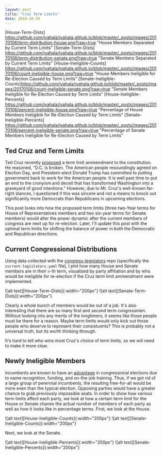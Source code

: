 ```yaml
---
layout: post
title: "Cruz Term Limits"
date: 2016-10-29
---
```

[House-Term-Dists] https://github.com/jvahala/jvahala.github.io/blob/master/_posts/images/20170106/term-distribution-house.png?raw=true "House Members Separated by Current Term Limits"
[Senate-Term-Dists] https://github.com/jvahala/jvahala.github.io/blob/master/_posts/images/20170106/term-distribution-senate.png?raw=true "Senate Members Separated by Current Term Limits"
[House-Ineligible-Counts] https://github.com/jvahala/jvahala.github.io/blob/master/_posts/images/20170106/count-ineligible-house.png?raw=true "House Members Ineligible for Re-Election Caused by Term Limits"
[Senate-Ineligible-Counts]https://github.com/jvahala/jvahala.github.io/blob/master/_posts/images/20170106/count-ineligible-senate.png?raw=true "Senate Members Ineligible for Re-Election Caused by Term Limits"
[House-Ineligible-Percents] https://github.com/jvahala/jvahala.github.io/blob/master/_posts/images/20170106/percent-ineligible-house.png?raw=true "Percentage of House Members Ineligible for Re-Election Caused by Term Limits"
[Senate-Ineligible-Percents] https://github.com/jvahala/jvahala.github.io/blob/master/_posts/images/20170106/percent-ineligible-senate.png?raw=true "Percentage of Senate Members Ineligible for Re-Election Caused by Term Limits"

## Ted Cruz and Term Limits

Ted Cruz recently [proposed](https://www.cruz.senate.gov/?p=press_release&id=2940) a term limit ammendment to the constitution. He reasoned, "D.C. is broken. The American people resoundingly agreed on Election Day, and President-elect Donald Trump has committed to putting government back to work for the American people. It is well past time to put an end to the cronyism and deceit that has transformed Washington into a graveyard of good intentions." However, due to Mr. Cruz's well-known far-right stances, I questioned if this was sincere and not a means to knock out significantly more Democrats than Republicans in upcoming elections. 

This post looks into how the proposed term limits (three two-Year terms for House of Representatives members and two six-year terms for Senate members) would alter the power dynamic after the current members of congress are next up for re-election. Later, I'll update this post with the optimal term limits for shifting the balance of power in both the Democratic and Republican directions. 

## Current Congressional Distributions

Using data collected with the [congress-legislators](https://github.com/unitedstates/congress-legislators) repo (specifically the `current-legislators.yaml` file), I plot how many House and Senate members are in their `n`-th term, visualized by party affiliation and by who would be ineligible for re-election if the Cruz term limit ammendment were implemented.

![alt text][House-Term-Dists]{:width="200px"}
![alt text][Senate-Term-Dists]{:width="200px"}

Clearly a whole bunch of members would be out of a job. It's also interesting that there are so many first and second term congressmen. Without looking into any merits of the longtimers, it seems like those people must be there for a reason. Maybe term limits would only kick out those people who deserve to represent their consistuents? This is probably not a universal truth, but its worth thinking through.

It's hard to tell who wins most Cruz's choice of term limits, so we will need to make it more clear. 

## Newly Ineligible Members

Incumbents are known to have an [advantage](http://www.thisnation.com/question/016.html) in congressional elections due to name recognition, funding, and on-the-job training. Thus, if we got rid of a large group of perennial incumbents, the resulting free-for-all would be more even than the typical election. Opposing parties would have a greater chance to grab previously impossible seats. In order to show how various term limits affect each party, we look at how a certain term limit for the House or Senate chanes the actual number of members of each party as well as how it looks like in percentage terms. First, we look at the House. 

![alt text][House-Ineligible-Counts]{:width="200px"}
![alt text][Senate-Ineligible-Counts]{:width="200px"}

Next, we look at the Senate.

![alt text][House-Ineligible-Percents]{:width="200px"}
![alt text][Senate-Ineligible-Percents]{:width="200px"}

